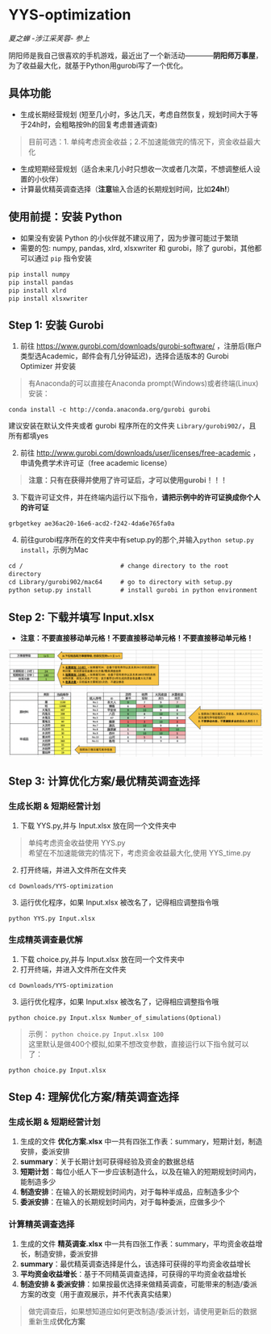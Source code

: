 # YYS-optimization
_夏之蝉 -涉江采芙蓉- 参上_
 
阴阳师是我自己很喜欢的手机游戏，最近出了一个新活动————**阴阳师万事屋**，为了收益最大化，就基于Python用gurobi写了一个优化。

## 具体功能
- 生成长期经营规划 (短至几小时，多达几天，考虑自然恢复，规划时间大于等于24h时，会粗略按9h的回复考虑普通调查)
> 目前可选：1. 单纯考虑资金收益；2.不加速能做完的情况下，资金收益最大化
- 生成短期经营规划（适合未来几小时只想收一次或者几次菜，不想调整纸人设置的小伙伴）
- 计算最优精英调查选择（**注意**输入合适的长期规划时间，比如**24h!**）

## **使用前提：安装 Python** 
- 如果没有安装 Python 的小伙伴就不建议用了，因为步骤可能过于繁琐
- 需要的包: numpy, pandas, xlrd, xlsxwriter 和 gurobi，除了 gurobi，其他都可以通过 ```pip``` 指令安装
```
pip install numpy
pip install pandas
pip install xlrd
pip install xlsxwriter
```

## Step 1: 安装 Gurobi
1. 前往 https://www.gurobi.com/downloads/gurobi-software/ ，注册后(账户类型选Academic，邮件会有几分钟延迟)，选择合适版本的 Gurobi Optimizer 并安装
> 有Anaconda的可以直接在Anaconda prompt(Windows)或者终端(Linux)安装：  
```
conda install -c http://conda.anaconda.org/gurobi gurobi
```  
建议安装在默认文件夹或者 gurobi 程序所在的文件夹 ```Library/gurobi902/```，且所有都填yes

2. 前往 http://www.gurobi.com/downloads/user/licenses/free-academic ，申请免费学术许可证（free academic license）
> **注意：只有在获得并使用了许可证后，才可以使用gurobi！！！**
3. 下载许可证文件，并在终端内运行以下指令，**请把示例中的许可证换成你个人的许可证**

```
grbgetkey ae36ac20-16e6-acd2-f242-4da6e765fa0a
```

4. 前往gurobi程序所在的文件夹中有setup.py的那个,并输入```python setup.py install```，示例为Mac
```
cd /                           # change directory to the root directory
cd Library/gurobi902/mac64     # go to directory with setup.py
python setup.py install        # install gurobi in python environment
```

## Step 2: 下载并填写 Input.xlsx
- **注意：不要直接移动单元格！不要直接移动单元格！不要直接移动单元格！**

<img src="Input使用说明.png"
  alt="Markdown Monster icon"
  style="float: middle; margin-right: 10px;" />

## Step 3: 计算优化方案/最优精英调查选择
### **生成长期 & 短期经营计划**
1. 下载 YYS.py,并与 Input.xlsx 放在同一个文件夹中
> 单纯考虑资金收益使用 YYS.py  
希望在不加速能做完的情况下，考虑资金收益最大化,使用 YYS_time.py

2. 打开终端，并进入文件所在文件夹

```
cd Downloads/YYS-optimization
```

3. 运行优化程序，如果 Input.xlsx 被改名了，记得相应调整指令哦

```
python YYS.py Input.xlsx
```

### **生成精英调查最优解**
1. 下载 choice.py,并与 Input.xlsx 放在同一个文件夹中
2. 打开终端，并进入文件所在文件夹

```
cd Downloads/YYS-optimization
```

3. 运行优化程序，如果 Input.xlsx 被改名了，记得相应调整指令哦

```
python choice.py Input.xlsx Number_of_simulations(Optional)
```

> 示例： ```python choice.py Input.xlsx 100```  
这里默认是做400个模拟,如果不想改变参数，直接运行以下指令就可以了：

```
python choice.py Input.xlsx
```


## Step 4: 理解优化方案/精英调查选择
### **生成长期 & 短期经营计划**
1. 生成的文件 **优化方案.xlsx** 中一共有四张工作表：summary，短期计划，制造安排，委派安排
2. **summary**：关于长期计划可获得经验及资金的数据总结
3. **短期计划**：每位小纸人下一步应该制造什么，以及在输入的短期规划时间内，能制造多少  
4. **制造安排**：在输入的长期规划时间内，对于每种半成品，应制造多少个
5. **委派安排**：在输入的长期规划时间内，对于每种委派，应做多少个

### **计算精英调查选择**
1. 生成的文件 **精英调查.xlsx** 中一共有四张工作表：summary，平均资金收益增长，制造安排，委派安排
2. **summary**：最优精英调查选择是什么，该选择可获得的平均资金收益增长
3. **平均资金收益增长**：基于不同精英调查选择，可获得的平均资金收益增长   
4. **制造安排 & 委派安排**：如果按最优选择来做精英调查，可能带来的制造/委派方案的改变（用于直观展示，并不代表真实结果）
> 做完调查后，如果想知道应如何更改制造/委派计划，请使用更新后的数据重新生成**优化方案**
